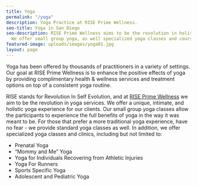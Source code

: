 ```yaml
---
title: Yoga
permalink: "/yoga"
description: Yoga Practice at RISE Prime Wellness.
seo-title: Yoga in San Diego
seo-description: RISE Prime Wellness aims to be the revolution in holistic yoga practice.
  We offer small group yoga, as well specialized yoga classes and courses.
featured-image: uploads/images/yoga01.jpg
layout: page
---
```


Yoga has been offered by thousands of practitioners in a variety of settings. Our goal at RISE Prime Wellness is to enhance the positive effects of yoga by providing complimentary health & wellness services and treatment options on top of a consistent yoga routine.

RISE stands for Revolution In Self Evolution, and at [RISE Prime Wellness](/) we aim to be the revolution in yoga services. We offer a unique, intimate, and holistic yoga experience for our clients. Our small group yoga classes allow the participants to experience the full benefits of yoga in the way it was meant to be. For those that prefer a more traditional yoga experience, have no fear - we provide standard yoga classes as well. In addition, we offer specialized yoga classes and clinics, including but not limited to:

- Prenatal Yoga
- “Mommy and Me” Yoga
- Yoga for Individuals Recovering from Athletic Injuries
- Yoga For Runners
- Sports Specific Yoga
- Adolescent and Pediatric Yoga
